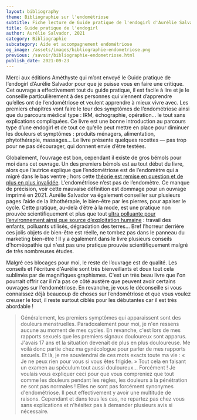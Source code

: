 ```yaml
---
layout: bibliography
theme: Bibliographie sur l'endométriose
subtitle: Fiche lecture de Guide pratique de l'endogirl d'Aurélie Salvador
title: Guide pratique de l'endogirl
author: Aurélie Salvador, 2021
category: Bibliographie
subcategory: Aide et accompagnement endométriose
og_image: /assets/images/bibliographie-endometriose.png
previous: /savoir/bibliographie-endometriose.html
publish_date: 2021-09-23
---
```


Merci aux éditions Améthyste qui m’ont envoyé le Guide pratique de l’endogirl d’Aurélie Salvador pour que je puisse vous en faire une critique. Cet ouvrage a effectivement tout du guide pratique, il est facile à lire et je le conseille particulièrement à des personnes qui viennent d’apprendre qu’elles ont de l’endométriose et veulent apprendre à mieux vivre avec. Les premiers chapitres vont faire le tour des symptômes de l’endométriose ainsi que du parcours médical type : IRM, échographie, opération… le tout sans explications compliquées. Ce livre est une bonne introduction au parcours type d’une endogirl et de tout ce qu’elle peut mettre en place pour diminuer les douleurs et symptômes : produits ménagers, alimentation, phytothérapie, massages… Le livre présente quelques recettes — pas trop pour ne pas décourager, qui donnent envie d’être testées.

Globalement, l’ouvrage est bon, cependant il existe de gros bémols pour moi dans cet ouvrage. Un des premiers bémols est au tout début du livre, alors que l’autrice explique que l’endométriose est de l’endomètre qui a migré dans le bas ventre ; hors cette [théorie est remise en question et de plus en plus invalidée](/savoir/theories.html). L’endométriose n’est pas de l’endomètre. Ce manque de précision, voir cette mauvaise définition est dommage pour un ouvrage imprimé en 2021. Aurélie Salvador va également conseiller sur plusieurs pages l’aide de la lithothérapie, le bien-être par les pierres, pour apaiser le cycle. Cette pratique, au-delà d’être à la mode, est une pratique non prouvée scientifiquement et plus que tout [ultra polluante pour l’environnement ainsi que source d’exploitation humaine](https://www.consoglobe.com/pierres-cristaux-planete-cg) : travail des enfants, polluants utilisés, dégradation des terres… Bref l’horreur derrière ces jolis objets de bien-être est réelle, ne tombez pas dans le panneau du marketing bien-être ! Il y a également dans le livre plusieurs conseils d’homéopathie qui n'est pas une pratique prouvée scientifiquement malgré de très nombreuses études.

Malgré ces blocages pour moi, le reste de l’ouvrage est de qualité. Les conseils et l'écriture d'Aurélie sont très bienveillants et doux tout cela sublimés par de magnifiques graphismes. C'est un très beau livre que l'on pourrait offrir car il n'a pas ce côté austère que peuvent avoir certains ouvrages sur l'endométriose. En revanche, je vous le déconseille si vous connaissez déjà beaucoup de choses sur l’endométriose et que vous voulez creuser le tout, il reste surtout ciblés pour les débutantes car il est très abordable !

>Généralement, les premiers symptômes qui apparaissent sont des douleurs menstruelles. Paradoxalement pour moi, je n'en ressens aucune au moment de mes cycles. En revanche, c'est lors de mes rapports sexuels que les premiers signaux douloureux sont apparus. J'avais 17 ans et la situation devenait de plus en plus douloureuse. Me voilà donc partie chez ma gynécologue pour parler de mes rapports sexuels. Et là, je me souviendrai de ces mots exacts toute ma vie : « Je ne peux rien pour vous si vous êtes frigide. » Tout cela en faisant un examen au spéculum tout aussi douloureux… Forcément ! Je voulais vous expliquer ceci pour que vous compreniez que tout comme les douleurs pendant les règles, les douleurs à la pénétration ne sont pas normales ! Elles ne sont pas forcément synonymes d'endométriose. Il peut effectivement y avoir une multitude de raisons. Cependant et dans tous les cas, ne repartez pas chez vous sans explications et n'hésitez pas à demander plusieurs avis si nécessaire.